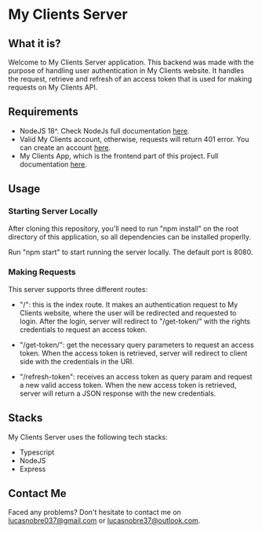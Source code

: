 <h1>My Clients Server</h1>
<h2>What it is?</h2>
<p>
  Welcome to My Clients Server application. This backend was made with the
  purpose of handling user authentication in My Clients website. It handles
  the request, retrieve and refresh of an access token that is used for making
  requests on My Clients API.
</p>
<h2>Requirements</h2>
<ul>
  <li>
    NodeJS 18^. Check NodeJs full documentation <a href="https://nodejs.org/en">here</a>.
  </li>
  <li>
    Valid My Clients account, otherwise, requests will return 401 error. You can create an account <a href="https://www.gomyclients.com/">here</a>.
  </li>
  <li>
    My Clients App, which is the frontend part of this project. Full documentation
    <a href="https://github.com/lnobrz/myclients-frontend">here</a>.
  </li>
</ul>
<h2>Usage</h2>
<h3>Starting Server Locally</h3>
<p>
After cloning this repository, you'll need to run "npm install" on the root directory of this application, so all dependencies can be installed properlly.
<p>
  Run "npm start" to start running the server locally. The default port is 8080.
</p>
<h3>Making Requests</h3>
<p>This server supports three different routes:</p>
<ul>
  <li>
    <p>
      "/": this is the index route. It makes an authentication request to My
      Clients website, where the user will be redirected and requested to login.
      After the login, server will redirect to "/get-token/" with the rights
      credentials to request an access token.
    </p>
  </li>
  <li>
    <p>
      "/get-token/": get the necessary query parameters to request an access
      token. When the access token is retrieved, server will redirect to client
      side with the credentials in the URI.
    </p>
  </li>
  <li>
    <p>
      "/refresh-token": receives an access token as query param and request a
      new valid access token. When the new access token is retrieved, server
      will return a JSON response with the new credentials.
    </p>
  </li>
</ul>
<h2>Stacks</h2>
<p>My Clients Server uses the following tech stacks:</p>
<ul>
  <li>Typescript</li>
  <li>NodeJS</li>
  <li>Express</li>
</ul>
<h2>Contact Me</h2>
<p>
  Faced any problems? Don't hesitate to contact me on
  <a href="mailto:lucasnobre037@gmail.com">lucasnobre037@gmail.com</a> or
  <a href="mailto:lucasnobre37@outlook.com">lucasnobre37@outlook.com</a>.
</p>
